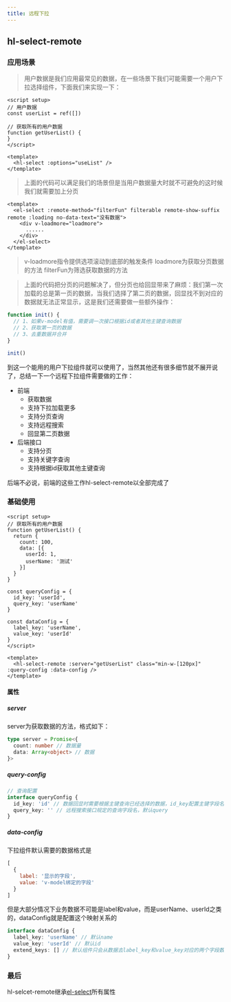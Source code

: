 ```yaml
---
title: 远程下拉
---
```


## hl-select-remote

### 应用场景

> 用户数据是我们应用最常见的数据，在一些场景下我们可能需要一个用户下拉选择组件，下面我们来实现一下：

```vue
<script setup>
// 用户数据
const userList = ref([])

// 获取所有的用户数据
function getUserList() {
}
</script>

<template>
  <hl-select :options="useList" />
</template>
```

> 上面的代码可以满足我们的场景但是当用户数据量大时就不可避免的这时候我们就需要加上分页

```vue
<template>
  <el-select :remote-method="filterFun" filterable remote-show-suffix remote :loading no-data-text="没有数据">
    <div v-loadmore="loadmore">
      ......
    </div>
  </el-select>
</template>
```

> v-loadmore指令提供选项滚动到底部的触发条件
> loadmore为获取分页数据的方法
> filterFun为筛选获取数据的方法

> 上面的代码把分页的问题解决了，但分页也给回显带来了麻烦：我们第一次加载的总是第一页的数据，当我们选择了第二页的数据，回显找不到对应的数据就无法正常显示，这是我们还需要做一些额外操作：

```js
function init() {
  // 1、如果v-model有值，需要调一次接口根据id或者其他主键查询数据
  // 2、获取第一页的数据
  // 3、去重数据并合并
}

init()

```

到这一个能用的用户下拉组件就可以使用了，当然其他还有很多细节就不展开说了，总结一下一个远程下拉组件需要做的工作：

- 前端
  - 获取数据
  - 支持下拉加载更多
  - 支持分页查询
  - 支持远程搜索
  - 回显第二页数据
- 后端接口
  - 支持分页
  - 支持关键字查询
  - 支持根据id获取其他主键查询

后端不必说，前端的这些工作hl-select-remote以全部完成了

### 基础使用

```vue
<script setup>
// 获取所有的用户数据
function getUserList() {
  return {
    count: 100,
    data: [{
      userId: 1,
      userName: '测试'
    }]
  }
}

const queryConfig = {
  id_key: 'userId',
  query_key: 'userName'
}

const dataConfig = {
  label_key: 'userName',
  value_key: 'userId'
}
</script>

<template>
  <hl-select-remote :server="getUserList" class="min-w-[120px]" :query-config :data-config />
</template>
```

#### 属性

##### server

server为获取数据的方法，格式如下：

```ts
type server = Promise<{
  count: number // 数据量
  data: Array<object> // 数据
}>
```

##### query-config

```ts
// 查询配置
interface queryConfig {
  id_key: 'id' // 数据回显时需要根据主键查询已经选择的数据，id_key配置主键字段名，默认id
  query_key: '' // 远程搜索接口规定的查询字段名，默认query
}
```

##### data-config

下拉组件默认需要的数据格式是

```js
[
  {
    label: '显示的字段',
    value: 'v-model绑定的字段'
  }
]
```

但是大部分情况下业务数据不可能是label和value，而是userName、userId之类的，dataConfig就是配置这个映射关系的

```ts
interface dataConfig {
  label_key: 'userName' // 默认name
  value_key: 'userId' // 默认id
  extend_keys: [] // 默认组件只会从数据去label_key和value_key对应的两个字段数据，如果需要其他字段，通过extend_keys定义
}
```

### 最后

hl-selcet-remote继承[el-select](https://element-plus.org/zh-CN/component/select.html)所有属性
